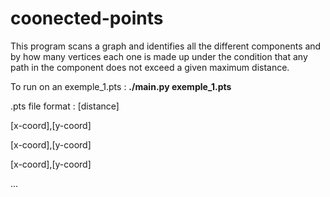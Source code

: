 # coonected-points
This program scans a graph and identifies all the different components and by how many vertices each one is made up under the condition that any path in the component does not exceed a given maximum distance.

To run on an exemple_1.pts :  **./main.py exemple_1.pts**

.pts file format : 
[distance]

[x-coord],[y-coord]

[x-coord],[y-coord]

[x-coord],[y-coord]

...



